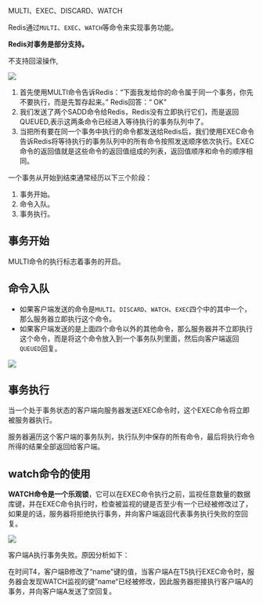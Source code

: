 MULTI、EXEC、DISCARD、WATCH



Redis通过`MULTI`、`EXEC`、`WATCH`等命令来实现事务功能。

**Redis对事务是部分支持。**

不支持回滚操作, 

![](https://youpaiyun.zongqilive.cn/image/006tNc79ly1g4cj8bwubfj30ta0g4aar.jpg)

1. 首先使用MULTI命令告诉Redis：“下面我发给你的命令属于同一个事务，你先不要执行，而是先暂存起来。” Redis回答：“ OK"
2. 我们发送了两个SADD命令给Redis，Redis没有立即执行它们，而是返回QUEUED,表示这两条命令已经进入等待执行的事务队列中了。
3. 当把所有要在同一个事务中执行的命令都发送给Redis后，我们使用EXEC命令告诉Redis将等待执行的事务队列中的所有命令按照发送顺序依次执行。EXEC命令的返回值就是这些命令的返回值组成的列表，返回值顺序和命令的顺序相同。



一个事务从开始到结束通常经历以下三个阶段：

1. 事务开始。
2. 命令入队。
3. 事务执行。



## 事务开始

MULTI命令的执行标志着事务的开启。

## 命令入队

- 如果客户端发送的命令是`MULTI`、`DISCARD`、`WATCH`、`EXEC`四个中的其中一个，那么服务器立即执行这个命令。
- 如果客户端发送的是上面四个命令以外的其他命令，那么服务器并不立即执行这个命令，而是将这个命令放入到一个事务队列里面，然后向客户端返回`QUEUED`回复。

![](https://youpaiyun.zongqilive.cn/image/006tNc79ly1g4cjaoxvloj30lf0fjq3o.jpg)

## 事务执行

当一个处于事务状态的客户端向服务器发送EXEC命令时，这个EXEC命令将立即被服务器执行。

服务器遍历这个客户端的事务队列，执行队列中保存的所有命令，最后将执行命令所得的结果全部返回给客户端。



## watch命令的使用

**WATCH命令是一个乐观锁**，它可以在EXEC命令执行之前，监视任意数量的数据库键，并在EXEC命令执行时，检查被监视的键是否至少有一个已经被修改过了，如果是的话，服务器将拒绝执行事务，并向客户端返回代表事务执行失败的空回复。

![](https://youpaiyun.zongqilive.cn/image/006tNc79ly1g4ck2mnvoaj31ou0kc40i.jpg)

客户端A执行事务失败。原因分析如下：

在时间T4，客户端B修改了“name"键的值，当客户端A在T5执行EXEC命令时，服务器会发现WATCH监视的键”name“已经被修改，因此服务器拒接执行客户端A的事务，并向客户端A发送了空回复。



















